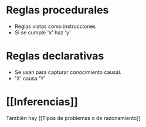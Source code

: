 # Reglas procedurales 

- Reglas vistas como instrucciones
- Si se cumple 'x' haz 'y'

# Reglas declarativas

- Se usan para capturar conocimiento causal. 
- 'X' causa 'Y'

# [[Inferencias]]

También hay [[Tipos de problemas o de razonamiento]]